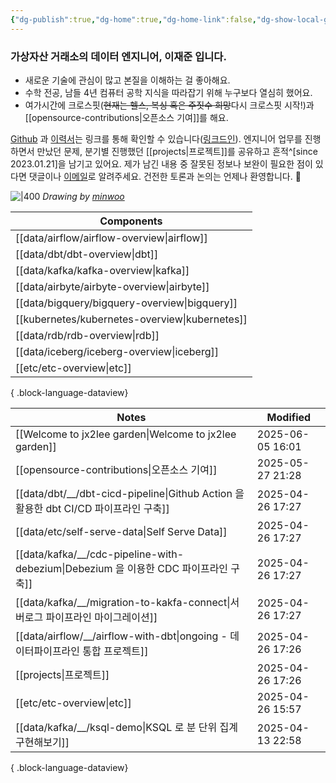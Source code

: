 ```yaml
---
{"dg-publish":true,"dg-home":true,"dg-home-link":false,"dg-show-local-graph":false,"dg-show-backlinks":false,"dg-show-toc":false,"dg-show-inline-title":false,"dg-show-file-tree":false,"dg-enable-search":true,"dg-link-preview":false,"dg-show-tags":false,"dg-pass-frontmatter":false,"permalink":"/Welcome to jx2lee garden/","tags":["gardenEntry"],"dgEnableSearch":true,"dgPassFrontmatter":true,"noteIcon":"","created":"2024-10-02T18:51:46.000+09:00"}
---
```




### 가상자산 거래소의 데이터 엔지니어, 이재준 입니다.

- 새로운 기술에 관심이 많고 본질을 이해하는 걸 좋아해요.
- 수학 전공, 남들 4년 컴퓨터 공학 지식을 따라잡기 위해 누구보다 열심히 했어요.
- 여가시간에 크로스핏(~~현재는 헬스, 복싱 혹은 주짓수 희망~~다시 크로스핏 시작!)과 [[opensource-contributions\|오픈소스 기여]]를 해요.


[Github](https://github.com/jx2lee) 과 [이력서](https://github.com/jx2lee/resume/blob/main/resume-kr.pdf)는 링크를 통해 확인할 수 있습니다([링크드인](https://www.linkedin.com/in/jx2lee/)). 엔지니어 업무를 진행하면서 만났던 문제, 분기별 진행했던 [[projects\|프로젝트]]를 공유하고 흔적^[since 2023.01.21]을 남기고 있어요. 제가 남긴 내용 중 잘못된 정보나 보완이 필요한 점이 있다면 댓글이나 [이메일](malito:dev.jaejun.lee.1991@gmail.com)로 알려주세요. 건전한 토론과 논의는 언제나 환영합니다. 🤗


![|400](https://i.imgur.com/IOPpMZJ.jpeg)
*Drawing by [minwoo](https://github.com/tommybebe)*


| Components                                        |
| ------------------------------------------------- |
| [[data/airflow/airflow-overview\|airflow]]     |
| [[data/dbt/dbt-overview\|dbt]]                 |
| [[data/kafka/kafka-overview\|kafka]]           |
| [[data/airbyte/airbyte-overview\|airbyte]]     |
| [[data/bigquery/bigquery-overview\|bigquery]]  |
| [[kubernetes/kubernetes-overview\|kubernetes]] |
| [[data/rdb/rdb-overview\|rdb]]                 |
| [[data/iceberg/iceberg-overview\|iceberg]]     |
| [[etc/etc-overview\|etc]]                      |

{ .block-language-dataview}


| Notes                                                                        | Modified         |
| ---------------------------------------------------------------------------- | ---------------- |
| [[Welcome to jx2lee garden\|Welcome to jx2lee garden]]                    | 2025-06-05 16:01 |
| [[opensource-contributions\|오픈소스 기여]]                                     | 2025-05-27 21:28 |
| [[data/dbt/__/dbt-cicd-pipeline\|Github Action 을 활용한 dbt CI/CD 파이프라인 구축]] | 2025-04-26 17:27 |
| [[data/etc/self-serve-data\|Self Serve Data]]                             | 2025-04-26 17:27 |
| [[data/kafka/__/cdc-pipeline-with-debezium\|Debezium 을 이용한 CDC 파이프라인 구축]] | 2025-04-26 17:27 |
| [[data/kafka/__/migration-to-kakfa-connect\|서버로그 파이프라인 마이그레이션]]           | 2025-04-26 17:27 |
| [[data/airflow/__/airflow-with-dbt\|ongoing - 데이터파이프라인 통합 프로젝트]]          | 2025-04-26 17:26 |
| [[projects\|프로젝트]]                                                        | 2025-04-26 17:26 |
| [[etc/etc-overview\|etc]]                                                 | 2025-04-26 15:57 |
| [[data/kafka/__/ksql-demo\|KSQL 로 분 단위 집계 구현해보기]]                         | 2025-04-13 22:58 |

{ .block-language-dataview}